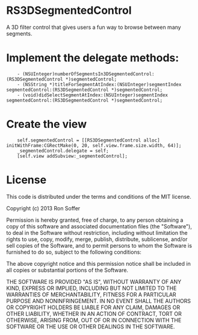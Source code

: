 RS3DSegmentedControl
====================

A 3D filter control that gives users a fun way to browse between many segments.

# Implement the delegate methods:
~~~
	- (NSUInteger)numberOfSegmentsIn3DSegmentedControl:(RS3DSegmentedControl *)segmentedControl;
	- (NSString *)titleForSegmentAtIndex:(NSUInteger)segmentIndex segmentedControl:(RS3DSegmentedControl *)segmentedControl;
	- (void)didSelectSegmentAtIndex:(NSUInteger)segmentIndex segmentedControl:(RS3DSegmentedControl *)segmentedControl;
~~~

# Create the view

~~~
	self.segmentedControl = [[RS3DSegmentedControl alloc] initWithFrame:CGRectMake(0, 20, self.view.frame.size.width, 64)];
	_segmentedControl.delegate = self;
	[self.view addSubview:_segmentedControl];
~~~




# License

 This code is distributed under the terms and conditions of the MIT license.

 Copyright (c) 2013 Ron Soffer

 Permission is hereby granted, free of charge, to any person obtaining a copy
 of this software and associated documentation files (the "Software"), to deal
 in the Software without restriction, including without limitation the rights
 to use, copy, modify, merge, publish, distribute, sublicense, and/or sell
 copies of the Software, and to permit persons to whom the Software is
 furnished to do so, subject to the following conditions:

 The above copyright notice and this permission notice shall be included in
 all copies or substantial portions of the Software.

 THE SOFTWARE IS PROVIDED "AS IS", WITHOUT WARRANTY OF ANY KIND, EXPRESS OR
 IMPLIED, INCLUDING BUT NOT LIMITED TO THE WARRANTIES OF MERCHANTABILITY,
 FITNESS FOR A PARTICULAR PURPOSE AND NONINFRINGEMENT. IN NO EVENT SHALL THE
 AUTHORS OR COPYRIGHT HOLDERS BE LIABLE FOR ANY CLAIM, DAMAGES OR OTHER
 LIABILITY, WHETHER IN AN ACTION OF CONTRACT, TORT OR OTHERWISE, ARISING FROM,
 OUT OF OR IN CONNECTION WITH THE SOFTWARE OR THE USE OR OTHER DEALINGS IN
 THE SOFTWARE.